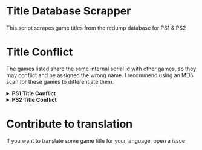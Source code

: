 # Title Database Scrapper
This script scrapes game titles from the redump database for PS1 &amp; PS2

# Title Conflict

The games listed share the same internal serial id with other games, so they may conflict and be assigned the wrong name. I recommend using an MD5 scan for these games to differentiate them.

<details>
  <summary> <h7> <b> PS1 Title Conflict </b> </h7> </summary>
   <p>
  
 ```
SLPS_015.27 Alive (Disc 1)
SLPS_015.27 Alive (Disc 2)
SLPS_015.27 Alive (Disc 3)

SLPS_027.28 Breath of Fire IV: Utsurowazaru Mono
SLPS_027.28 Breath of Fire IV: Utsurowazaru Mono (E3 Demo)

SLPS_012.32 Bust A Move (Disc 1)
SLPS_012.32 Bust A Move

SCUS_945.03 1Xtreme
SCUS_945.03 ESPN Extreme Games

SCUS_941.67 Jet Moto 2
SCUS_941.67 Jet Moto 2: Championship Edition

SLUS_005.94 Metal Gear Solid (Disc 1)
SLUS_005.94 Metal Gear Solid (Disc 1) (Demo)

SCUS_941.61 PlayStation Underground Number 1 (Disc 2)
SCUS_941.61 PlayStation Underground Number 1 (Disc 2)

SLPS_017.22 Sougaku Toshi Osaka (Disc 1) (Method)
SLPS_017.22 Sougaku Toshi Osaka (Disc 2) (Object)

SLUS_005.15 The Lost World: Jurassic Park
SLUS_005.15 The Lost World: Jurassic Park: Special Edition
 ```   
  ------
   </p>
</details>

<details>
  <summary> <h7> <b> PS2 Title Conflict </b> </h7> </summary>
   <p>
  
 ```
SLUS_202.73 Namco Museum
SLUS_202.73 Namco Museum 50th Anniversary

SLPS_253.34 Shadow Hearts II (Disc 1)
SLPS_253.34 Shadow Hearts II (Disc 2)

SLPS_253.17 Shadow Hearts II (Disc 1) (Gentei DX Pack)
SLPS_253.17 Shadow Hearts II (Disc 2) (Gentei DX Pack)

SLPS_732.14 Shadow Hearts II: Director's Cut (Disc 1)
SLPS_732.14 Shadow Hearts II: Director's Cut (Disc 2)

SLPM_550.82 Shin Sangoku Musou 5 Special (Disc 1)
SLPM_550.82 Shin Sangoku Musou 5 Special (Disc 2)

SLPS_256.96 Mermaid Prism
SLPS_256.96 Simple 2000 Series Vol. 122: Onna no Ko Sen'you: The Ningyo-hime Monogatari: Mermaid Prism

SLUS_206.43 Namco Transmission v1.03
SLUS_206.43 Soulcalibur II

SLPM_654.38 Star Ocean: Till the End of Time: Director's Cut (Disc 1)
SLPM_654.38 Star Ocean: Till the End of Time: Director's Cut (Disc 2)
 ```   
  ------
   </p>
</details>

# Contribute to translation

If you want to translate some game title for your language, open a issue
